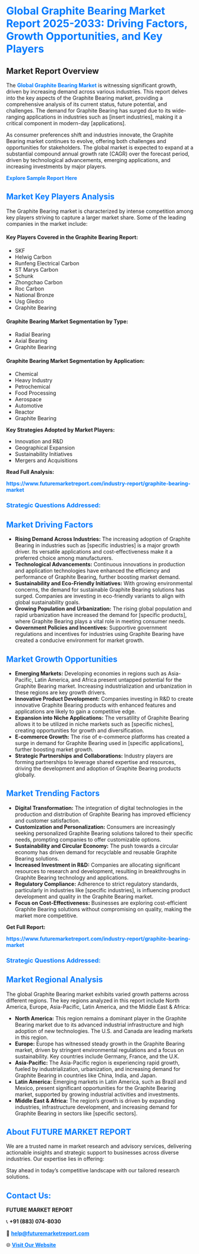 <h1 style="color: #007BFF;">Global Graphite Bearing Market Report 2025-2033: Driving Factors, Growth Opportunities, and Key Players</h1>

<section id="overview">
<h2>Market Report Overview</h2>
<p>The <a href="https://www.futuremarketreport.com/industry-report/graphite-bearing-market" style="color: #007BFF; text-decoration: none;"><strong>Global Graphite Bearing Market</strong></a> is witnessing significant growth, driven by increasing demand across various industries. This report delves into the key aspects of the Graphite Bearing market, providing a comprehensive analysis of its current status, future potential, and challenges. The demand for Graphite Bearing has surged due to its wide-ranging applications in industries such as [insert industries], making it a critical component in modern-day [applications].</p>
<p>As consumer preferences shift and industries innovate, the Graphite Bearing market continues to evolve, offering both challenges and opportunities for stakeholders. The global market is expected to expand at a substantial compound annual growth rate (CAGR) over the forecast period, driven by technological advancements, emerging applications, and increasing investments by major players.</p>
</section>

<section id="overview">
<p><a href="https://www.futuremarketreport.com/request-sample/reportId=108547" style="color: #007BFF; text-decoration: none;"><strong>Explore Sample Report Here</strong></a></p>
</section>

<section id="key-players">
<h2 style="color: #007BFF;">Market Key Players Analysis</h2>
<p>The Graphite Bearing market is characterized by intense competition among key players striving to capture a larger market share. Some of the leading companies in the market include:</p>
<h4>Key Players Covered in the Graphite Bearing Report:</h4>
<ul><li>SKF</li><li>Helwig Carbon</li><li>Runfeng Electrical Carbon</li><li>ST Marys Carbon</li><li>Schunk</li><li>Zhongchao Carbon</li><li>Roc Carbon</li><li>National Bronze</li><li>Usg Gledco</li><li>Graphite Bearing</li></ul>
<h4>Graphite Bearing Market Segmentation by Type:</h4>
<ul><li>Radial Bearing</li><li>Axial Bearing</li><li>Graphite Bearing</li></ul>

<h4>Graphite Bearing Market Segmentation by Application:</h4>
<ul><li>Chemical</li><li>Heavy Industry</li><li>Petrochemical</li><li>Food Processing</li><li>Aerospace</li><li>Automotive</li><li>Reactor</li><li>Graphite Bearing</li></ul>
<p><strong>Key Strategies Adopted by Market Players:</strong></p>
<ul>
<li>Innovation and R&D</li>
<li>Geographical Expansion</li>
<li>Sustainability Initiatives</li>
<li>Mergers and Acquisitions</li>
</ul>
</section>

<section>
<p><strong>Read Full Analysis: </strong></p><a href="https://www.futuremarketreport.com/industry-report/graphite-bearing-market" style="color: #007BFF; text-decoration: none;"><strong>https://www.futuremarketreport.com/industry-report/graphite-bearing-market</strong></a>
<h3 style="color: #007BFF;">Strategic Questions Addressed:</h3>
</section>

<section id="driving-factors">
<h2 style="color: #007BFF;">Market Driving Factors</h2>
<ul>
<li><strong>Rising Demand Across Industries:</strong> The increasing adoption of Graphite Bearing in industries such as [specific industries] is a major growth driver. Its versatile applications and cost-effectiveness make it a preferred choice among manufacturers.</li>
<li><strong>Technological Advancements:</strong> Continuous innovations in production and application technologies have enhanced the efficiency and performance of Graphite Bearing, further boosting market demand.</li>
<li><strong>Sustainability and Eco-Friendly Initiatives:</strong> With growing environmental concerns, the demand for sustainable Graphite Bearing solutions has surged. Companies are investing in eco-friendly variants to align with global sustainability goals.</li>
<li><strong>Growing Population and Urbanization:</strong> The rising global population and rapid urbanization have increased the demand for [specific products], where Graphite Bearing plays a vital role in meeting consumer needs.</li>
<li><strong>Government Policies and Incentives:</strong> Supportive government regulations and incentives for industries using Graphite Bearing have created a conducive environment for market growth.</li>
</ul>
</section>

<section id="growth-opportunities">
<h2 style="color: #007BFF;">Market Growth Opportunities</h2>
<ul>
<li><strong>Emerging Markets:</strong> Developing economies in regions such as Asia-Pacific, Latin America, and Africa present untapped potential for the Graphite Bearing market. Increasing industrialization and urbanization in these regions are key growth drivers.</li>
<li><strong>Innovative Product Development:</strong> Companies investing in R&D to create innovative Graphite Bearing products with enhanced features and applications are likely to gain a competitive edge.</li>
<li><strong>Expansion into Niche Applications:</strong> The versatility of Graphite Bearing allows it to be utilized in niche markets such as [specific niches], creating opportunities for growth and diversification.</li>
<li><strong>E-commerce Growth:</strong> The rise of e-commerce platforms has created a surge in demand for Graphite Bearing used in [specific applications], further boosting market growth.</li>
<li><strong>Strategic Partnerships and Collaborations:</strong> Industry players are forming partnerships to leverage shared expertise and resources, driving the development and adoption of Graphite Bearing products globally.</li>
</ul>
</section>

<section id="trending-factors">
<h2 style="color: #007BFF;">Market Trending Factors</h2>
<ul>
<li><strong>Digital Transformation:</strong> The integration of digital technologies in the production and distribution of Graphite Bearing has improved efficiency and customer satisfaction.</li>
<li><strong>Customization and Personalization:</strong> Consumers are increasingly seeking personalized Graphite Bearing solutions tailored to their specific needs, prompting companies to offer customizable options.</li>
<li><strong>Sustainability and Circular Economy:</strong> The push towards a circular economy has driven demand for recyclable and reusable Graphite Bearing solutions.</li>
<li><strong>Increased Investment in R&D:</strong> Companies are allocating significant resources to research and development, resulting in breakthroughs in Graphite Bearing technology and applications.</li>
<li><strong>Regulatory Compliance:</strong> Adherence to strict regulatory standards, particularly in industries like [specific industries], is influencing product development and quality in the Graphite Bearing market.</li>
<li><strong>Focus on Cost-Effectiveness:</strong> Businesses are exploring cost-efficient Graphite Bearing solutions without compromising on quality, making the market more competitive.</li>
</ul>
</section>

<section>
<p><strong>Get Full Report: </strong></p><a href="https://www.futuremarketreport.com/industry-report/graphite-bearing-market" style="color: #007BFF; text-decoration: none;"><strong>https://www.futuremarketreport.com/industry-report/graphite-bearing-market</strong></a>
<h3 style="color: #007BFF;">Strategic Questions Addressed:</h3>
</section>


<section id="regional-analysis">
<h2 style="color: #007BFF;">Market Regional Analysis</h2>
<p>The global Graphite Bearing market exhibits varied growth patterns across different regions. The key regions analyzed in this report include North America, Europe, Asia-Pacific, Latin America, and the Middle East & Africa:</p>
<ul>
<li><strong>North America:</strong> This region remains a dominant player in the Graphite Bearing market due to its advanced industrial infrastructure and high adoption of new technologies. The U.S. and Canada are leading markets in this region.</li>
<li><strong>Europe:</strong> Europe has witnessed steady growth in the Graphite Bearing market, driven by stringent environmental regulations and a focus on sustainability. Key countries include Germany, France, and the U.K.</li>
<li><strong>Asia-Pacific:</strong> The Asia-Pacific region is experiencing rapid growth, fueled by industrialization, urbanization, and increasing demand for Graphite Bearing in countries like China, India, and Japan.</li>
<li><strong>Latin America:</strong> Emerging markets in Latin America, such as Brazil and Mexico, present significant opportunities for the Graphite Bearing market, supported by growing industrial activities and investments.</li>
<li><strong>Middle East & Africa:</strong> The region’s growth is driven by expanding industries, infrastructure development, and increasing demand for Graphite Bearing in sectors like [specific sectors].</li>
</ul>
</section>

<footer>
<h2 style="color: #007BFF;">About FUTURE MARKET REPORT</h2>
<p>We are a trusted name in market research and advisory services, delivering actionable insights and strategic support to businesses across diverse industries. Our expertise lies in offering:</p>

<p>Stay ahead in today’s competitive landscape with our tailored research solutions.</p>

<h2 style="color: #007BFF;">Contact Us:</h2>
<p><strong>FUTURE MARKET REPORT</strong></p>
<p>📞 <strong>+91 (883) 074-8030</strong></p>
<p>📧 <strong><a href="mailto:help@futuremarketreport.com" style="color: #007BFF;">help@futuremarketreport.com</a></strong></p>
<p>🌐 <strong><a href="https://www.futuremarketreport.com/" style="color: #007BFF;">Visit Our Website</a></strong></p>
</footer>